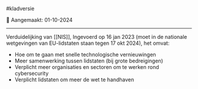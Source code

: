 #kladversie 

📅 Aangemaakt: 01-10-2024

---
Verduidelijking van [[NIS]], Ingevoerd op 16 jan 2023 (moet in de nationale wetgevingen van EU-lidstaten staan tegen 17 okt 2024), het omvat:
- Hoe om te gaan met snelle technologische vernieuwingen
- Meer samenwerking tussen lidstaten (bij grote bedreigingen)
- Verplicht meer organisaties en sectoren om te werken rond cybersecurity
- Verplicht lidstaten om meer de wet te handhaven